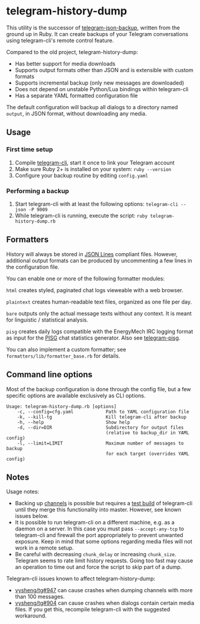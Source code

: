 # telegram-history-dump

This utility is the successor of [telegram-json-backup][1], written from the
ground up in Ruby. It can create backups of your Telegram conversations using
telegram-cli's remote control feature.
 
Compared to the old project, telegram-history-dump:

* Has better support for media downloads
* Supports output formats other than JSON and is extensible with custom formats
* Supports incremental backup (only new messages are downloaded)
* Does not depend on unstable Python/Lua bindings within telegram-cli
* Has a separate YAML formatted configuration file

The default configuration will backup all dialogs to a directory named `output`,
in JSON format, without downloading any media.

## Usage

### First time setup

1. Compile [telegram-cli][3], start it once to link your Telegram account
2. Make sure Ruby 2+ is installed on your system: `ruby --version`
3. Configure your backup routine by editing `config.yaml`

### Performing a backup

1. Start telegram-cli with at least the following options:
   `telegram-cli --json -P 9009`
2. While telegram-cli is running, execute the script:
   `ruby telegram-history-dump.rb`

## Formatters

History will always be stored in [JSON Lines][5] compliant files. However,
additional output formats can be produced by uncommenting a few lines in the
configuration file.

You can enable one or more of the following formatter modules:

`html` creates styled, paginated chat logs vieweable with a web browser.

`plaintext` creates human-readable text files, organized as one file per day. 

`bare` outputs only the actual message texts without any context. It is meant
for linguistic / statistical analysis.

`pisg` creates daily logs compatible with the EnergyMech IRC logging format as
input for the [PISG][7] chat statistics generator. Also see [telegram-pisg][2].

You can also implement a custom formatter; see
`formatters/lib/formatter_base.rb` for details.

## Command line options

Most of the backup configuration is done through the config file, but a few
specific options are available exclusively as CLI options.

```text
Usage: telegram-history-dump.rb [options]
    -c, --config=cfg.yaml            Path to YAML configuration file
    -k, --kill-tg                    Kill telegram-cli after backup
    -h, --help                       Show help
    -d, --dir=DIR                    Subdirectory for output files
                                     (relative to backup_dir in YAML config)
    -l, --limit=LIMIT                Maximum number of messages to backup
                                     for each target (overrides YAML config)
```

## Notes

Usage notes:

* Backing up [channels][6] is possible but requires a [test build][8] of
  telegram-cli until they merge this functionality into master. However, see
  known issues below.
* It is possible to run telegram-cli on a different machine, e.g. as a daemon
  on a server. In this case you must pass `--accept-any-tcp` to telegram-cli and
  firewall the port appropriately to prevent unwanted exposure. Keep in mind
  that some options regarding media files will not work in a remote setup.
* Be careful with decreasing `chunk_delay` or increasing `chunk_size`. Telegram
  seems to rate limit history requests. Going too fast may cause an operation
  to time out and force the script to skip part of a dump.

Telegram-cli issues known to affect telegram-history-dump:

* [vysheng/tg#947][9] can cause crashes when dumping channels with more than 100
  messages.
* [vysheng/tg#904][10] can cause crashes when dialogs contain certain media files.
  If you get this, recompile telegram-cli with the suggested workaround. 

[1]: https://github.com/tvdstaaij/telegram-json-backup
[2]: https://github.com/tvdstaaij/telegram-pisg
[3]: https://github.com/vysheng/tg
[4]: http://bundler.io/
[5]: http://jsonlines.org/
[6]: https://telegram.org/blog/channels
[7]: http://pisg.sourceforge.net/
[8]: https://github.com/vysheng/tg/tree/test
[9]: https://github.com/vysheng/tg/issues/947
[10]: https://github.com/vysheng/tg/issues/904
